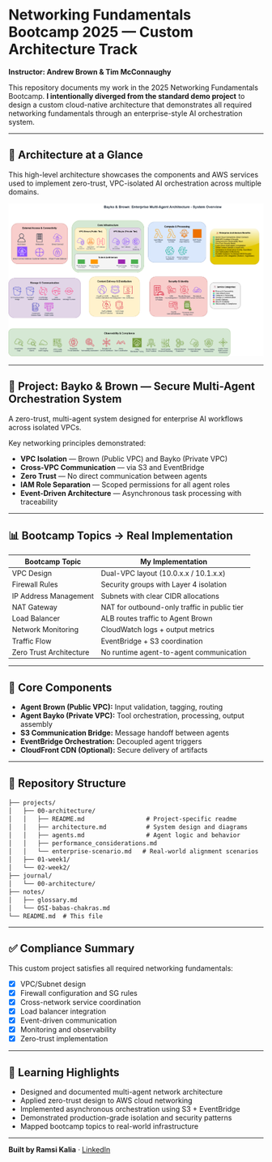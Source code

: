 # Networking Fundamentals Bootcamp 2025 — Custom Architecture Track

**Instructor: Andrew Brown & Tim McConnaughy**

This repository documents my work in the 2025 Networking Fundamentals Bootcamp.
**I intentionally diverged from the standard demo project** to design a custom cloud-native architecture that demonstrates all required networking fundamentals through an enterprise-style AI orchestration system.

---

## 🧠 Architecture at a Glance

This high-level architecture showcases the components and AWS services used to implement zero-trust, VPC-isolated AI orchestration across multiple domains.

![System Overview](./projects/00-architecture/assets/aws_diagrams/png/01_system_overview_enterprise.drawio.png)

---

## 🔧 Project: Bayko & Brown — Secure Multi-Agent Orchestration System

A zero-trust, multi-agent system designed for enterprise AI workflows across isolated VPCs.

Key networking principles demonstrated:

- **VPC Isolation** — Brown (Public VPC) and Bayko (Private VPC)
- **Cross-VPC Communication** — via S3 and EventBridge
- **Zero Trust** — No direct communication between agents
- **IAM Role Separation** — Scoped permissions for all agent roles
- **Event-Driven Architecture** — Asynchronous task processing with traceability

---

## 📊 Bootcamp Topics → Real Implementation

| **Bootcamp Topic**      | **My Implementation**                        |
| ----------------------- | -------------------------------------------- |
| VPC Design              | Dual-VPC layout (10.0.x.x / 10.1.x.x)        |
| Firewall Rules          | Security groups with Layer 4 isolation       |
| IP Address Management   | Subnets with clear CIDR allocations          |
| NAT Gateway             | NAT for outbound-only traffic in public tier |
| Load Balancer           | ALB routes traffic to Agent Brown            |
| Network Monitoring      | CloudWatch logs + output metrics             |
| Traffic Flow            | EventBridge + S3 coordination                |
| Zero Trust Architecture | No runtime agent-to-agent communication      |

---

## 🧱 Core Components

- **Agent Brown (Public VPC):** Input validation, tagging, routing
- **Agent Bayko (Private VPC):** Tool orchestration, processing, output assembly
- **S3 Communication Bridge:** Message handoff between agents
- **EventBridge Orchestration:** Decoupled agent triggers
- **CloudFront CDN (Optional):** Secure delivery of artifacts

---

## 📁 Repository Structure

```
├── projects/
│   ├── 00-architecture/
│   │   ├── README.md                 # Project-specific readme
│   │   ├── architecture.md           # System design and diagrams
│   │   ├── agents.md                 # Agent logic and behavior
│   │   ├── performance_considerations.md
│   │   └── enterprise-scenario.md   # Real-world alignment scenarios
│   ├── 01-week1/
│   └── 02-week2/
├── journal/
│   └── 00-architecture/
├── notes/
│   ├── glossary.md
│   └── OSI-babas-chakras.md
└── README.md  # This file
```

---

## ✅ Compliance Summary

This custom project satisfies all required networking fundamentals:

- [x] VPC/Subnet design
- [x] Firewall configuration and SG rules
- [x] Cross-network service coordination
- [x] Load balancer integration
- [x] Event-driven communication
- [x] Monitoring and observability
- [x] Zero-trust implementation

---

## 🧠 Learning Highlights

- Designed and documented multi-agent network architecture
- Applied zero-trust design to AWS cloud networking
- Implemented asynchronous orchestration using S3 + EventBridge
- Demonstrated production-grade isolation and security patterns
- Mapped bootcamp topics to real-world infrastructure

---

**Built by Ramsi Kalia** · [LinkedIn](https://linkedin.com/in/ramsikalia)
